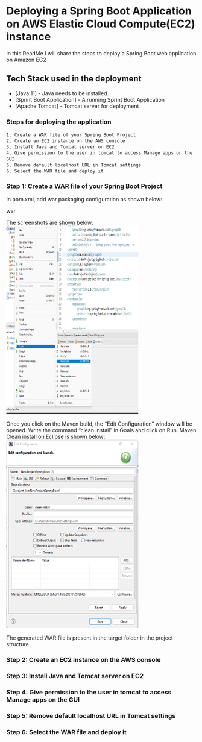 # Deploying a Spring Boot Application on AWS Elastic Cloud Compute(EC2) instance

In this ReadMe I will share the steps to deploy a Spring Boot web application on Amazon EC2


## Tech Stack used in the deployment

- [Java 11] - Java needs to be installed.
- [Sprint Boot Application] - A running Sprint Boot Application
- [Apache Tomcat] - Tomcat server for deployment

### Steps for deploying the application
	1. Create a WAR file of your Spring Boot Project
	2. Create an EC2 instance on the AWS console
	3. Install Java and Tomcat server on EC2
	4. Give permission to the user in tomcat to access Manage apps on the GUI
	5. Remove default localhost URL in Tomcat settings
	6. Select the WAR file and deploy it


### Step 1: Create a WAR file of your Spring Boot Project
In pom.xml, add war packaging configuration as shown below:

<packaging>war</packaging>

The screenshots are shown below:<br />
<img src="images/mavenbuild.png" width=350 height=500 />

Once you click on the Maven build, the “Edit Configuration” window will be opened. 
Write the command “clean install” in Goals and click on Run.
Maven Clean install on Eclipse is shown below:<br />
<img src="images/mvncleaninstall.png" width=350 height=500 />

The generated WAR file is present in the target folder in the project structure.


### Step 2: Create an EC2 instance on the AWS console



### Step 3: Install Java and Tomcat server on EC2


### Step 4: Give permission to the user in tomcat to access Manage apps on the GUI


### Step 5: Remove default localhost URL in Tomcat settings


### Step 6: Select the WAR file and deploy it


